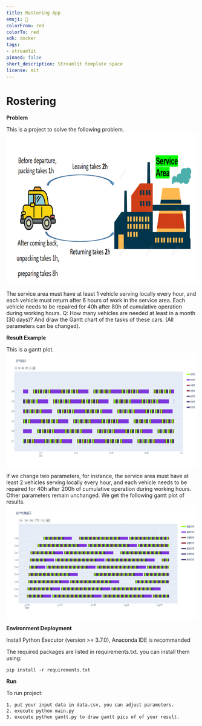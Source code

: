 ```yaml
---
title: Rostering App
emoji: 🚀
colorFrom: red
colorTo: red
sdk: docker
tags:
- streamlit
pinned: false
short_description: Streamlit template space
license: mit
---
```


# Rostering
    
 **Problem**
 
This is a project to solve the following problem.
<img src="https://github.com/ZhiyingChen/Rostering/blob/master/image/Question.png" style="width:900px; height:400px">

The service area must have at least 1 vehicle serving locally every hour, and each vehicle must return after 6 hours of work in the service area. Each vehicle needs to be repaired for 40h after 80h of cumulative operation during working hours. Q: How many vehicles are needed at least in a month (30 days)? And draw the Gantt chart of the tasks of these cars.
(All parameters can be changed).

**Result Example**

This is a gantt plot.
<img src="https://github.com/ZhiyingChen/Rostering/blob/master/image/example.png" style="width:1000px; height:300px">

If we change two parameters, for instance, the service area must have at least 2 vehicles serving locally every hour, and each vehicle needs to be repaired for 40h after 200h of cumulative operation during working hours. Other parameters remain unchanged.
We get the following gantt plot of results.
<img src="https://github.com/ZhiyingChen/Rostering/blob/master/image/example2.png" style="width:1000px; height:300px">

**Environment Deployment**

 Install Python Executor (version >= 3.7.0), Anaconda IDE is recommanded


The required packages are listed in requirements.txt. you can install them using:

    pip install -r requirements.txt
 
 **Run**

To run project:

    1. put your input data in data.csv, you can adjust parameters.
    2. execute python main.py
    3. execute python gantt.py to draw gantt pics of of your result.
